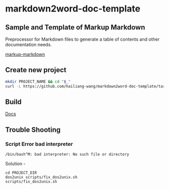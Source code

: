 # markdown2word-doc-template

## Sample and Template of Markup Markdown

Preprocessor for Markdown files to generate a table of contents and other documentation needs.

[markup-markdown](https://github.com/hailiang-wang/markup-markdown)

## Create new project

```bash
mkdir PROJECT_NAME && cd "$_"
curl -L https://github.com/hailiang-wang/markdown2word-doc-template/tarball/master | tar xz --strip-components=1
```

## Build

[Docs](./BUILD.md)

## Trouble Shooting

### Script Error bad interpreter

`/bin/bash^M: bad interpreter: No such file or directory`


Solution - 

```
cd PROJECT_DIR
dos2unix scripts/fix_dos2unix.sh
scripts/fix_dos2unix.sh
```
